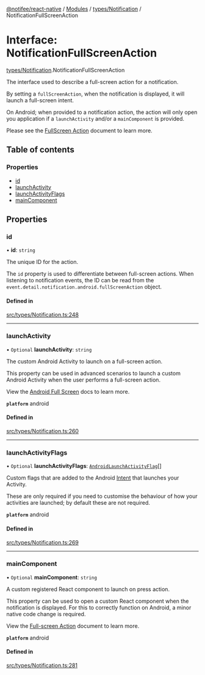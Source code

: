 [@notifee/react-native](../README.md) / [Modules](../modules.md) / [types/Notification](../modules/types_Notification.md) / NotificationFullScreenAction

# Interface: NotificationFullScreenAction

[types/Notification](../modules/types_Notification.md).NotificationFullScreenAction

The interface used to describe a full-screen action for a notification.

By setting a `fullScreenAction`, when the notification is displayed, it will launch a full-screen intent.

On Android; when provided to a notification action, the action will only open you application if
a `launchActivity` and/or a `mainComponent` is provided.

Please see the [FullScreen Action](/react-native/docs/android/behaviour#full-screen-action) document to learn more.

## Table of contents

### Properties

- [id](types_Notification.NotificationFullScreenAction.md#id)
- [launchActivity](types_Notification.NotificationFullScreenAction.md#launchactivity)
- [launchActivityFlags](types_Notification.NotificationFullScreenAction.md#launchactivityflags)
- [mainComponent](types_Notification.NotificationFullScreenAction.md#maincomponent)

## Properties

### id

• **id**: `string`

The unique ID for the action.

The `id` property is used to differentiate between full-screen actions. When listening to notification
events, the ID can be read from the `event.detail.notification.android.fullScreenAction` object.

#### Defined in

[src/types/Notification.ts:248](https://github.com/notifee/react-native-notifee/blob/ee86b51/src/types/Notification.ts#L248)

___

### launchActivity

• `Optional` **launchActivity**: `string`

The custom Android Activity to launch on a full-screen action.

This property can be used in advanced scenarios to launch a custom Android Activity when the user
performs a full-screen action.

View the [Android Full Screen](/react-native/docs/android/behviour#full-screen-action) docs to learn more.

**`platform`** android

#### Defined in

[src/types/Notification.ts:260](https://github.com/notifee/react-native-notifee/blob/ee86b51/src/types/Notification.ts#L260)

___

### launchActivityFlags

• `Optional` **launchActivityFlags**: [`AndroidLaunchActivityFlag`](../enums/types_NotificationAndroid.AndroidLaunchActivityFlag.md)[]

Custom flags that are added to the Android [Intent](https://developer.android.com/reference/android/content/Intent.html) that launches your Activity.

These are only required if you need to customise the behaviour of how your activities are launched; by default these are not required.

**`platform`** android

#### Defined in

[src/types/Notification.ts:269](https://github.com/notifee/react-native-notifee/blob/ee86b51/src/types/Notification.ts#L269)

___

### mainComponent

• `Optional` **mainComponent**: `string`

A custom registered React component to launch on press action.

This property can be used to open a custom React component when the notification is displayed.
For this to correctly function on Android, a minor native code change is required.

View the [Full-screen Action](/react-native/docs/android/behviour#full-screen-action) document to learn more.

**`platform`** android

#### Defined in

[src/types/Notification.ts:281](https://github.com/notifee/react-native-notifee/blob/ee86b51/src/types/Notification.ts#L281)
